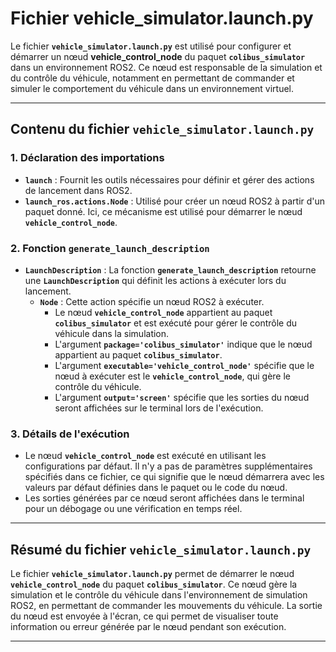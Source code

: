 # Fichier **vehicle_simulator.launch.py**

Le fichier **`vehicle_simulator.launch.py`** est utilisé pour configurer et démarrer un nœud **vehicle_control_node** du paquet **`colibus_simulator`** dans un environnement ROS2. Ce nœud est responsable de la simulation et du contrôle du véhicule, notamment en permettant de commander et simuler le comportement du véhicule dans un environnement virtuel.

---

## **Contenu du fichier `vehicle_simulator.launch.py`**

### **1. Déclaration des importations**
- **`launch`** : Fournit les outils nécessaires pour définir et gérer des actions de lancement dans ROS2.
- **`launch_ros.actions.Node`** : Utilisé pour créer un nœud ROS2 à partir d'un paquet donné. Ici, ce mécanisme est utilisé pour démarrer le nœud **`vehicle_control_node`**.

### **2. Fonction `generate_launch_description`**
- **`LaunchDescription`** : La fonction **`generate_launch_description`** retourne une **`LaunchDescription`** qui définit les actions à exécuter lors du lancement.
  - **`Node`** : Cette action spécifie un nœud ROS2 à exécuter.
    - Le nœud **`vehicle_control_node`** appartient au paquet **`colibus_simulator`** et est exécuté pour gérer le contrôle du véhicule dans la simulation.
    - L'argument **`package='colibus_simulator'`** indique que le nœud appartient au paquet **`colibus_simulator`**.
    - L'argument **`executable='vehicle_control_node'`** spécifie que le nœud à exécuter est le **`vehicle_control_node`**, qui gère le contrôle du véhicule.
    - L'argument **`output='screen'`** spécifie que les sorties du nœud seront affichées sur le terminal lors de l'exécution.

### **3. Détails de l'exécution**
- Le nœud **`vehicle_control_node`** est exécuté en utilisant les configurations par défaut. Il n'y a pas de paramètres supplémentaires spécifiés dans ce fichier, ce qui signifie que le nœud démarrera avec les valeurs par défaut définies dans le paquet ou le code du nœud.
- Les sorties générées par ce nœud seront affichées dans le terminal pour un débogage ou une vérification en temps réel.

---

## **Résumé du fichier `vehicle_simulator.launch.py`**

Le fichier **`vehicle_simulator.launch.py`** permet de démarrer le nœud **`vehicle_control_node`** du paquet **`colibus_simulator`**. Ce nœud gère la simulation et le contrôle du véhicule dans l'environnement de simulation ROS2, en permettant de commander les mouvements du véhicule. La sortie du nœud est envoyée à l'écran, ce qui permet de visualiser toute information ou erreur générée par le nœud pendant son exécution.

---

